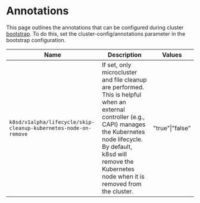 # Annotations

This page outlines the annotations that can be configured during cluster
[bootstrap]. To do this, set the cluster-config/annotations parameter in
the bootstrap configuration.

| Name                                                          | Description                                                                                                                                                                                                                                       | Values          |
|---------------------------------------------------------------|---------------------------------------------------------------------------------------------------------------------------------------------------------------------------------------------------------------------------------------------------|-----------------|
| `k8sd/v1alpha/lifecycle/skip-cleanup-kubernetes-node-on-remove` | If set, only microcluster and file cleanup are performed.  This is helpful when an external controller (e.g., CAPI) manages the Kubernetes node lifecycle. By default,  k8sd will remove the Kubernetes node when it is removed from the cluster. | "true"\|"false" |

<!-- Links -->

[bootstrap]: /snap/reference/bootstrap-config-reference
